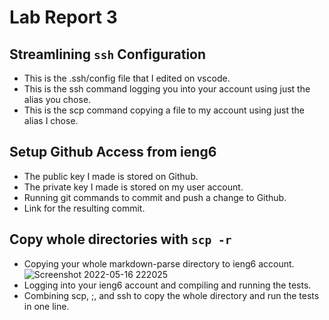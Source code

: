 # Lab Report 3  

## Streamlining `ssh` Configuration
- This is the .ssh/config file that I edited on vscode.
- This is the ssh command logging you into your account using just the alias you chose.
- This is the scp command copying a file to my account using just the alias I chose.




## Setup Github Access from ieng6
- The public key I made is stored on Github.
- The private key I made is stored on my user account.
- Running git commands to commit and push a change to Github.
- Link for the resulting commit.




## Copy whole directories with `scp -r`
- Copying your whole markdown-parse directory to ieng6 account.
![Screenshot 2022-05-16 222025](https://user-images.githubusercontent.com/103288060/168741049-fe6a7781-9fda-44f3-8174-c64b891ca343.png)
- Logging into your ieng6 account and compiling and running the tests.
- Combining scp, ;, and ssh to copy the whole directory and run the tests in one line.

